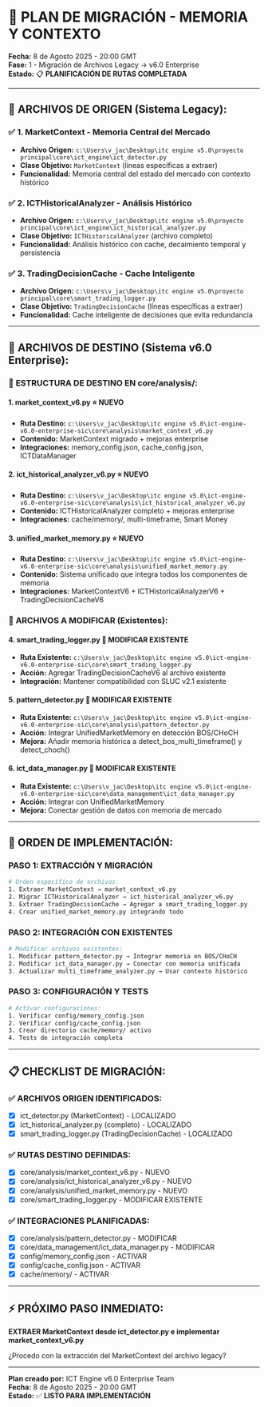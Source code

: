 # 📁 PLAN DE MIGRACIÓN - MEMORIA Y CONTEXTO

**Fecha:** 8 de Agosto 2025 - 20:00 GMT  
**Fase:** 1 - Migración de Archivos Legacy → v6.0 Enterprise  
**Estado:** 📋 **PLANIFICACIÓN DE RUTAS COMPLETADA**

---

## 🎯 **ARCHIVOS DE ORIGEN (Sistema Legacy):**

### ✅ **1. MarketContext - Memoria Central del Mercado**
- **Archivo Origen:** `c:\Users\v_jac\Desktop\itc engine v5.0\proyecto principal\core\ict_engine\ict_detector.py`
- **Clase Objetivo:** `MarketContext` (líneas específicas a extraer)
- **Funcionalidad:** Memoria central del estado del mercado con contexto histórico

### ✅ **2. ICTHistoricalAnalyzer - Análisis Histórico**
- **Archivo Origen:** `c:\Users\v_jac\Desktop\itc engine v5.0\proyecto principal\core\ict_engine\ict_historical_analyzer.py`
- **Clase Objetivo:** `ICTHistoricalAnalyzer` (archivo completo)
- **Funcionalidad:** Análisis histórico con cache, decaimiento temporal y persistencia

### ✅ **3. TradingDecisionCache - Cache Inteligente**
- **Archivo Origen:** `c:\Users\v_jac\Desktop\itc engine v5.0\proyecto principal\core\smart_trading_logger.py`
- **Clase Objetivo:** `TradingDecisionCache` (líneas específicas a extraer)
- **Funcionalidad:** Cache inteligente de decisiones que evita redundancia

---

## 📂 **ARCHIVOS DE DESTINO (Sistema v6.0 Enterprise):**

### 🎯 **ESTRUCTURA DE DESTINO EN core/analysis/:**

#### **1. market_context_v6.py** ⭐ **NUEVO**
- **Ruta Destino:** `c:\Users\v_jac\Desktop\itc engine v5.0\ict-engine-v6.0-enterprise-sic\core\analysis\market_context_v6.py`
- **Contenido:** MarketContext migrado + mejoras enterprise
- **Integraciones:** memory_config.json, cache_config.json, ICTDataManager

#### **2. ict_historical_analyzer_v6.py** ⭐ **NUEVO**
- **Ruta Destino:** `c:\Users\v_jac\Desktop\itc engine v5.0\ict-engine-v6.0-enterprise-sic\core\analysis\ict_historical_analyzer_v6.py`
- **Contenido:** ICTHistoricalAnalyzer completo + mejoras enterprise
- **Integraciones:** cache/memory/, multi-timeframe, Smart Money

#### **3. unified_market_memory.py** ⭐ **NUEVO**
- **Ruta Destino:** `c:\Users\v_jac\Desktop\itc engine v5.0\ict-engine-v6.0-enterprise-sic\core\analysis\unified_market_memory.py`
- **Contenido:** Sistema unificado que integra todos los componentes de memoria
- **Integraciones:** MarketContextV6 + ICTHistoricalAnalyzerV6 + TradingDecisionCacheV6

### 🔧 **ARCHIVOS A MODIFICAR (Existentes):**

#### **4. smart_trading_logger.py** 🔄 **MODIFICAR EXISTENTE**
- **Ruta Existente:** `c:\Users\v_jac\Desktop\itc engine v5.0\ict-engine-v6.0-enterprise-sic\core\smart_trading_logger.py`
- **Acción:** Agregar TradingDecisionCacheV6 al archivo existente
- **Integración:** Mantener compatibilidad con SLUC v2.1 existente

#### **5. pattern_detector.py** 🔄 **MODIFICAR EXISTENTE**
- **Ruta Existente:** `c:\Users\v_jac\Desktop\itc engine v5.0\ict-engine-v6.0-enterprise-sic\core\analysis\pattern_detector.py`
- **Acción:** Integrar UnifiedMarketMemory en detección BOS/CHoCH
- **Mejora:** Añadir memoria histórica a detect_bos_multi_timeframe() y detect_choch()

#### **6. ict_data_manager.py** 🔄 **MODIFICAR EXISTENTE**
- **Ruta Existente:** `c:\Users\v_jac\Desktop\itc engine v5.0\ict-engine-v6.0-enterprise-sic\core\data_management\ict_data_manager.py`
- **Acción:** Integrar con UnifiedMarketMemory
- **Mejora:** Conectar gestión de datos con memoria de mercado

---

## 🚀 **ORDEN DE IMPLEMENTACIÓN:**

### **PASO 1: EXTRACCIÓN Y MIGRACIÓN**
```bash
# Orden específico de archivos:
1. Extraer MarketContext → market_context_v6.py
2. Migrar ICTHistoricalAnalyzer → ict_historical_analyzer_v6.py  
3. Extraer TradingDecisionCache → Agregar a smart_trading_logger.py
4. Crear unified_market_memory.py integrando todo
```

### **PASO 2: INTEGRACIÓN CON EXISTENTES**
```bash
# Modificar archivos existentes:
1. Modificar pattern_detector.py → Integrar memoria en BOS/CHoCH
2. Modificar ict_data_manager.py → Conectar con memoria unificada
3. Actualizar multi_timeframe_analyzer.py → Usar contexto histórico
```

### **PASO 3: CONFIGURACIÓN Y TESTS**
```bash
# Activar configuraciones:
1. Verificar config/memory_config.json
2. Verificar config/cache_config.json  
3. Crear directorio cache/memory/ activo
4. Tests de integración completa
```

---

## 📋 **CHECKLIST DE MIGRACIÓN:**

### ✅ **ARCHIVOS ORIGEN IDENTIFICADOS:**
- [x] ict_detector.py (MarketContext) - LOCALIZADO
- [x] ict_historical_analyzer.py (completo) - LOCALIZADO  
- [x] smart_trading_logger.py (TradingDecisionCache) - LOCALIZADO

### ✅ **RUTAS DESTINO DEFINIDAS:**
- [x] core/analysis/market_context_v6.py - NUEVO
- [x] core/analysis/ict_historical_analyzer_v6.py - NUEVO
- [x] core/analysis/unified_market_memory.py - NUEVO
- [x] core/smart_trading_logger.py - MODIFICAR EXISTENTE

### ✅ **INTEGRACIONES PLANIFICADAS:**
- [x] core/analysis/pattern_detector.py - MODIFICAR
- [x] core/data_management/ict_data_manager.py - MODIFICAR
- [x] config/memory_config.json - ACTIVAR
- [x] config/cache_config.json - ACTIVAR
- [x] cache/memory/ - ACTIVAR

---

## ⚡ **PRÓXIMO PASO INMEDIATO:**

**EXTRAER MarketContext desde ict_detector.py e implementar market_context_v6.py**

¿Procedo con la extracción del MarketContext del archivo legacy?

---

**Plan creado por:** ICT Engine v6.0 Enterprise Team  
**Fecha:** 8 de Agosto 2025 - 20:00 GMT  
**Estado:** ✅ **LISTO PARA IMPLEMENTACIÓN**
